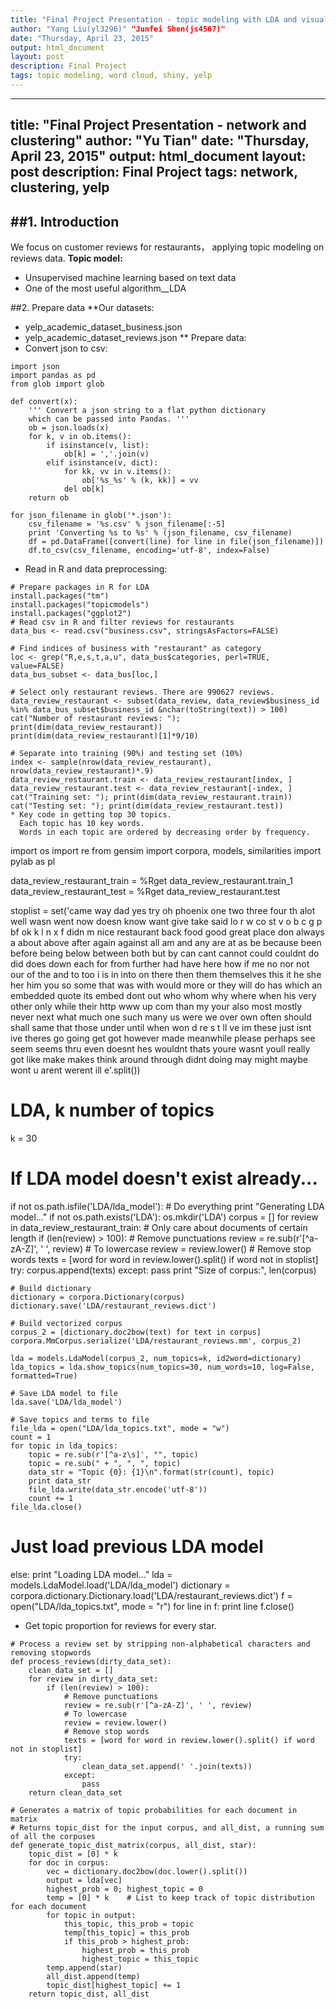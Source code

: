 ```yaml
---
title: "Final Project Presentation - topic modeling with LDA and visualization"
author: "Yang Liu(yl3296)" "Junfei Shen(js4567)"
date: "Thursday, April 23, 2015"
output: html_document
layout: post
description: Final Project
tags: topic modeling, word cloud, shiny, yelp
---
```



---
title: "Final Project Presentation - network and clustering"
author: "Yu Tian"
date: "Thursday, April 23, 2015"
output: html_document
layout: post
description: Final Project
tags: network, clustering, yelp
---


##1. Introduction
--------
We focus on customer reviews for restaurants， applying topic modeling on reviews data.
**Topic model:**
* Unsupervised machine learning based on text data
* One of the most useful algorithm__LDA

##2. Prepare data
**Our datasets:
* yelp_academic_dataset_business.json
* yelp_academic_dataset_reviews.json
** Prepare data:
* Convert json to csv:

```
import json
import pandas as pd
from glob import glob
 
def convert(x):
    ''' Convert a json string to a flat python dictionary
    which can be passed into Pandas. '''
    ob = json.loads(x)
    for k, v in ob.items():
        if isinstance(v, list):
            ob[k] = ','.join(v)
        elif isinstance(v, dict):
            for kk, vv in v.items():
                ob['%s_%s' % (k, kk)] = vv
            del ob[k]
    return ob
 
for json_filename in glob('*.json'):
    csv_filename = '%s.csv' % json_filename[:-5]
    print 'Converting %s to %s' % (json_filename, csv_filename)
    df = pd.DataFrame([convert(line) for line in file(json_filename)])
    df.to_csv(csv_filename, encoding='utf-8', index=False)

```
* Read in R and data preprocessing:

```
# Prepare packages in R for LDA
install.packages("tm")
install.packages("topicmodels")
install.packages("ggplot2")
# Read csv in R and filter reviews for restaurants
data_bus <- read.csv("business.csv", stringsAsFactors=FALSE)

# Find indices of business with "restaurant" as category
loc <- grep("R,e,s,t,a,u", data_bus$categories, perl=TRUE, value=FALSE)
data_bus_subset <- data_bus[loc,]

# Select only restaurant reviews. There are 990627 reviews.
data_review_restaurant <- subset(data_review, data_review$business_id %in% data_bus_subset$business_id &nchar(toString(text)) > 100)
cat("Number of restaurant reviews: "); print(dim(data_review_restaurant))
print(dim(data_review_restaurant)[1]*9/10)

# Separate into training (90%) and testing set (10%)
index <- sample(nrow(data_review_restaurant), nrow(data_review_restaurant)*.9)
data_review_restaurant.train <- data_review_restaurant[index, ]
data_review_restaurant.test <- data_review_restaurant[-index, ]
cat("Training set: "); print(dim(data_review_restaurant.train))
cat("Testing set: "); print(dim(data_review_restaurant.test))
* Key code in getting top 30 topics.
  Each topic has 10 key words. 
  Words in each topic are ordered by decreasing order by frequency.
```
import os
import re
from gensim import corpora, models, similarities
import pylab as pl

data_review_restaurant_train = %Rget data_review_restaurant.train_1
data_review_restaurant_test = %Rget data_review_restaurant.test

stoplist = set('came way dad yes try oh phoenix one two three four th alot well wasn went now doesn know want give take said lo r w co st v o b c g p bf ok k l n x f didn m nice restaurant back food good great place don always a about above after again against all am and any are at as be because been before being below between both but by can cant cannot could couldnt do did does down each for from further had have here how if me no nor not our of the and to too i is in into on there then them themselves this it he she her him you so some that was with would more or they will do has which an embedded quote its embed dont out who whom why where when his very other only while their http www up com than my your also most mostly never next what much one such many us were we over own often should shall same that those under until when won d re s t ll ve im these just isnt ive theres go going get got however made meanwhile please perhaps see seem seems thru even doesnt hes wouldnt thats youre wasnt youll really got like make makes think around through didnt doing may might maybe wont u arent werent ill e'.split())

# LDA, k number of topics
k = 30

# If LDA model doesn't exist already...
if not os.path.isfile('LDA/lda_model'):
    # Do everything
    print "Generating LDA model..."
    if not os.path.exists('LDA'):
        os.mkdir('LDA')
    corpus = []
    for review in data_review_restaurant_train:
        # Only care about documents of certain length
        if (len(review) > 100):
            # Remove punctuations
            review = re.sub(r'[^a-zA-Z]', ' ', review)
            # To lowercase
            review = review.lower()
            # Remove stop words
            texts = [word for word in review.lower().split() if word not in stoplist]
            try:
                corpus.append(texts)
            except:
                pass
    print "Size of corpus:", len(corpus)

    # Build dictionary
    dictionary = corpora.Dictionary(corpus)
    dictionary.save('LDA/restaurant_reviews.dict')

    # Build vectorized corpus
    corpus_2 = [dictionary.doc2bow(text) for text in corpus]
    corpora.MmCorpus.serialize('LDA/restaurant_reviews.mm', corpus_2)
    
    lda = models.LdaModel(corpus_2, num_topics=k, id2word=dictionary)
    lda_topics = lda.show_topics(num_topics=30, num_words=10, log=False, formatted=True)
    
    # Save LDA model to file
    lda.save('LDA/lda_model')

    # Save topics and terms to file
    file_lda = open("LDA/lda_topics.txt", mode = "w")
    count = 1
    for topic in lda_topics:
        topic = re.sub(r'[^a-z\s]', "", topic)
        topic = re.sub(" + ", ", ", topic)
        data_str = "Topic {0}: {1}\n".format(str(count), topic)
        print data_str
        file_lda.write(data_str.encode('utf-8'))
        count += 1
    file_lda.close()
# Just load previous LDA model
else:
    print "Loading LDA model..."
    lda = models.LdaModel.load('LDA/lda_model')
    dictionary = corpora.dictionary.Dictionary.load('LDA/restaurant_reviews.dict')
    f = open("LDA/lda_topics.txt", mode = "r")
    for line in f:
        print line
    f.close()
* Get topic proportion for reviews for every star. 

```
# Process a review set by stripping non-alphabetical characters and removing stopwords
def process_reviews(dirty_data_set):
    clean_data_set = []
    for review in dirty_data_set:
        if (len(review) > 100):
            # Remove punctuations
            review = re.sub(r'[^a-zA-Z]', ' ', review)
            # To lowercase
            review = review.lower()
            # Remove stop words
            texts = [word for word in review.lower().split() if word not in stoplist]
            try:
                clean_data_set.append(' '.join(texts))
            except:
                pass
    return clean_data_set

# Generates a matrix of topic probabilities for each document in matrix
# Returns topic_dist for the input corpus, and all_dist, a running sum of all the corpuses
def generate_topic_dist_matrix(corpus, all_dist, star):
    topic_dist = [0] * k
    for doc in corpus:
        vec = dictionary.doc2bow(doc.lower().split())
        output = lda[vec]
        highest_prob = 0; highest_topic = 0
        temp = [0] * k    # List to keep track of topic distribution for each document
        for topic in output:
            this_topic, this_prob = topic
            temp[this_topic] = this_prob
            if this_prob > highest_prob:
                highest_prob = this_prob 
                highest_topic = this_topic
        temp.append(star)
        all_dist.append(temp)
        topic_dist[highest_topic] += 1
    return topic_dist, all_dist


